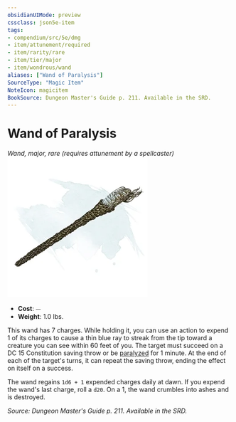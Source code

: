 ```yaml
---
obsidianUIMode: preview
cssclass: json5e-item
tags:
- compendium/src/5e/dmg
- item/attunement/required
- item/rarity/rare
- item/tier/major
- item/wondrous/wand
aliases: ["Wand of Paralysis"]
SourceType: "Magic Item"
NoteIcon: magicitem
BookSource: Dungeon Master's Guide p. 211. Available in the SRD.
---
```

# Wand of Paralysis
*Wand, major, rare (requires attunement by a spellcaster)*  
![](/3-Mechanics/CLI/items/img/wand-of-paralysis.webp#right)  

- **Cost**: ⏤
- **Weight**: 1.0 lbs.

This wand has 7 charges. While holding it, you can use an action to expend 1 of its charges to cause a thin blue ray to streak from the tip toward a creature you can see within 60 feet of you. The target must succeed on a DC 15 Constitution saving throw or be [paralyzed](/3-Mechanics/CLI/rules/conditions.md#paralyzed) for 1 minute. At the end of each of the target's turns, it can repeat the saving throw, ending the effect on itself on a success.

The wand regains `1d6 + 1` expended charges daily at dawn. If you expend the wand's last charge, roll a `d20`. On a 1, the wand crumbles into ashes and is destroyed.

*Source: Dungeon Master's Guide p. 211. Available in the SRD.*